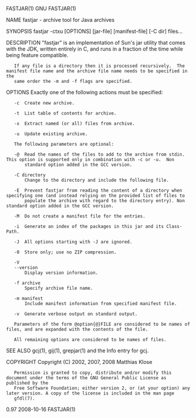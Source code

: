FASTJAR(1)                                                              GNU                                                             FASTJAR(1)

NAME
       fastjar - archive tool for Java archives

SYNOPSIS
       fastjar -ctxu [OPTIONS] [jar-file] [manifest-file] [-C dir] files...

DESCRIPTION
       "fastjar" is an implementation of Sun's jar utility that comes with the JDK, written entirely in C, and runs in a fraction of the time
       while being feature compatible.

       If any file is a directory then it is processed recursively.  The manifest file name and the archive file name needs to be specified in the
       same order the -m and -f flags are specified.

OPTIONS
       Exactly one of the following actions must be specified:

       -c  Create new archive.

       -t  List table of contents for archive.

       -x  Extract named (or all) files from archive.

       -u  Update existing archive.

       The following parameters are optional:

       -@  Read the names of the files to add to the archive from stdin.  This option is supported only in combination with -c or -u.  Non
           standard option added in the GCC version.

       -C directory
           Change to the directory and include the following file.

       -E  Prevent fastjar from reading the content of a directory when specifying one (and instead relying on the provided list of files to
           populate the archive with regard to the directory entry). Non standard option added in the GCC version.

       -M  Do not create a manifest file for the entries.

       -i  Generate an index of the packages in this jar and its Class-Path.

       -J  All options starting with -J are ignored.

       -0  Store only; use no ZIP compression.

       -V
       --version
           Display version information.

       -f archive
           Specify archive file name.

       -m manifest
           Include manifest information from specified manifest file.

       -v  Generate verbose output on standard output.

       Parameters of the form @option{@}FILE are considered to be names of files, and are expanded with the contents of the file.

       All remaining options are considered to be names of files.

SEE ALSO
       gcj(1), gij(1), grepjar(1) and the Info entry for gcj.

COPYRIGHT
       Copyright (C) 2002, 2007, 2008 Matthias Klose

       Permission is granted to copy, distribute and/or modify this document under the terms of the GNU General Public License as published by the
       Free Software Foundation; either version 2, or (at your option) any later version. A copy of the license is included in the man page
       gfdl(7).

0.97                                                                2008-10-16                                                          FASTJAR(1)
